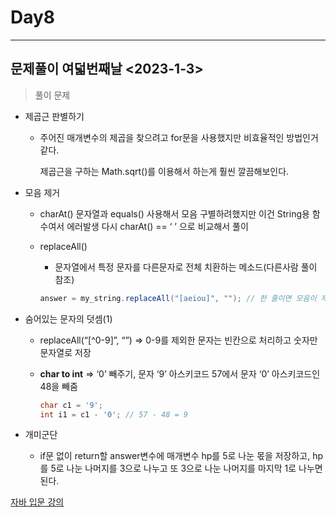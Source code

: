 # Day8

---

## 문제풀이 여덟번째날 <2023-1-3>

> 풀이 문제
>
- 제곱근 판별하기
    - 주어진 매개변수의 제곱을 찾으려고 for문을 사용했지만 비효율적인 방법인거 같다.

      제곱근을 구하는 Math.sqrt()를 이용해서 하는게 훨씬 깔끔해보인다.

- 모음 제거
    - charAt() 문자열과 equals() 사용해서 모음 구별하려했지만 이건 String용 함수여서 에러발생 다시 charAt() == ‘ ’ 으로 비교해서 풀이
    - replaceAll()
        - 문자열에서 특정 문자를 다른문자로 전체 치환하는 메소드(다른사람 풀이 참조)

        ```java
        answer = my_string.replaceAll("[aeiou]", ""); // 한 줄이면 모음이 제거되어 문자열 완성
        ```

- 숨어있는 문자의 덧셈(1)
    - replaceAll(“[^0-9]”, “”) ⇒ 0-9를 제외한 문자는 빈칸으로 처리하고 숫자만 문자열로 저장
    - **char to int** ⇒ ‘0’ 빼주기, 문자 ‘9’ 아스키코드 57에서 문자 ‘0’ 아스키코드인 48을 빼줌

        ```java
        char c1 = '9';
        int i1 = c1 - '0'; // 57 - 48 = 9
        ```

- 개미군단
    - if문 없이 return할 answer변수에 매개변수 hp를 5로 나눈 몫을 저장하고, hp를 5로 나눈 나머지를 3으로 나누고 또 3으로 나눈 나머지를 마지막 1로 나누면 된다.

[자바 입문 강의](https://www.notion.so/1b9f26396c354048b75ccbfd0064edbd)